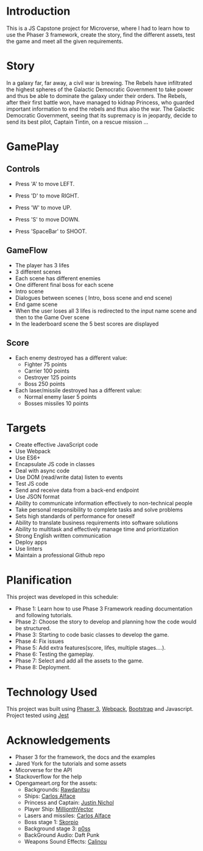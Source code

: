 # Introduction

This is a JS Capstone project for Microverse, where I had to learn how to use the Phaser 3 framework, create the story, find the different assets, test the game and meet all the given requirements.

# Story

In a galaxy far, far away, a civil war is brewing. The Rebels have infiltrated the highest spheres of the Galactic Democratic Government to take power and thus be able to dominate the galaxy under their orders.
The Rebels, after their first battle won, have managed to kidnap Princess, who guarded important information to end the rebels and thus also the war.
The Galactic Democratic Government, seeing that its supremacy is in jeopardy, decide to send its best pilot, Captain Tintin, on a rescue mission ...

# GamePlay

## Controls 

- Press 'A' to move LEFT.

- Press 'D' to move RIGHT.

- Press 'W' to move UP.

- Press 'S' to move DOWN.

- Press 'SpaceBar' to SHOOT.

## GameFlow

- The player has 3 lifes
- 3 different scenes
- Each scene has different enemies
- One different final boss for each scene
- Intro scene
- Dialogues between scenes ( Intro, boss scene and end scene)
- End game scene
- When the user loses all 3 lifes is redirected to the input name scene and then to the Game Over scene
- In the leaderboard scene the 5 best scores are displayed

## Score

- Each enemy destroyed has a different value:
  - Fighter 75 points
  - Carrier 100 points
  - Destroyer 125 points
  - Boss 250 points
- Each laser/missile destroyed has a different value:
  - Normal enemy laser 5 points
  - Bosses missiles 10 points

# Targets

- Create effective JavaScript code
- Use Webpack
- Use ES6+
- Encapsulate JS code in classes
- Deal with async code
- Use DOM (read/write data) listen to events
- Test JS code
- Send and receive data from a back-end endpoint
- Use JSON format
- Ability to communicate information effectively to non-technical people
- Take personal responsibility to complete tasks and solve problems
- Sets high standards of performance for oneself
- Ability to translate business requirements into software solutions
- Ability to multitask and effectively manage time and prioritization
- Strong English written communication
- Deploy apps
- Use linters
- Maintain a professional Github repo

# Planification

This project was developed in this schedule:

- Phase 1: Learn how to use Phase 3 Framework reading documentation and following tutorials.
- Phase 2: Choose the story to develop and planning how the code would be structured.
- Phase 3: Starting to code basic classes to develop the game.
- Phase 4: Fix issues
- Phase 5: Add extra features(score, lifes, multiple stages....).
- Phase 6: Testing the gameplay.
- Phase 7: Select and add all the assets to the game.
- Phase 8: Deployment.

# Technology Used

This project was built using [Phaser 3](https://phaser.io/phaser3), [Webpack](https://webpack.js.org/), [Bootstrap](https://getbootstrap.com/) and Javascript.
Project tested using [Jest](https://jestjs.io/en/)

# Acknowledgements

- Phaser 3 for the framework, the docs and the examples
- Jared York for the tutorials and some assets
- Micorverse for the API
- Stackoverflow for the help
- Opengameart.org for the assets:
  - Backgrounds: [Rawdanitsu](https://opengameart.org/users/rawdanitsu)
  - Ships: [Carlos Alface](http://carlosalface.blogspot.pt/)
  - Princess and Captain: [Justin Nichol](https://opengameart.org/users/justin-nichol)
  - Player Ship: [MillionthVector](http://millionthvector.blogspot.de)
  - Lasers and missiles: [Carlos Alface](http://carlosalface.blogspot.pt/)
  - Boss stage 1: [Skorpio](http://opengameart.org/users/skorpio)
  - Background stage 3: [p0ss](https://opengameart.org/users/p0ss)
  - BackGround Audio: Daft Punk
  - Weapons Sound Effects: [Calinou](https://opengameart.org/users/calinou)
